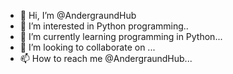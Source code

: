 - 👋 Hi, I’m @AndergraundHub
- 👀 I’m interested in Python programming..
- 🌱 I’m currently learning programming in Python...
- 💞️ I’m looking to collaborate on ...
- 📫 How to reach me @AndergraundHub...

<!---
AndergraundHub/AndergraundHub is a ✨ special ✨ repository because its `README.md` (this file) appears on your GitHub profile.
You can click the Preview link to take a look at your changes.
--->
